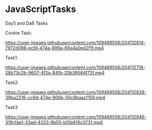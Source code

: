# JavaScriptTasks
Day5 and Da6 Tasks

Cookie Task:

https://user-images.githubusercontent.com/109489506/204112614-7972d086-ecfd-474a-899a-66e4a0ed2f1f.mp4

Task1:

https://user-images.githubusercontent.com/109489506/204112718-28b73c2b-9607-4f2a-84fb-20b39584f72f.mp4

Task2:

https://user-images.githubusercontent.com/109489506/204112838-39ba2216-cc9d-474e-906b-50c8baacf159.mp4


Task3

https://user-images.githubusercontent.com/109489506/204112846-319cfae1-33ad-4333-9b55-b10b816c0731.mp4

